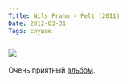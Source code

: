 ```yaml
---
Title: Nils Frahm - Felt (2011)
Date: 2012-03-31
Tags: слушаю
---
```


<div class="text"><img src="http://dl.dropbox.com/u/140528/site/nils_frahm-felt.jpg" /><br /><br />
Очень приятный <a href="http://www.discogs.com/Nils-Frahm-Felt/release/3163035">альбом</a>.</div>